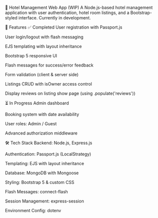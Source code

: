 🏨 Hotel Management Web App (WIP)
A Node.js-based hotel management application with user authentication, hotel room listings, and a Bootstrap-styled interface. Currently in development.

🚀 Features
✅ Completed
User registration with Passport.js

User login/logout with flash messaging

EJS templating with layout inheritance

Bootstrap 5 responsive UI

Flash messages for success/error feedback

Form validation (client & server side)

Listings CRUD with isOwner access control

Display reviews on listing show page (using .populate('reviews'))

⏳ In Progress
Admin dashboard

Booking system with date availability

User roles: Admin / Guest

Advanced authorization middleware

🛠️ Tech Stack
Backend: Node.js, Express.js

Authentication: Passport.js (LocalStrategy)

Templating: EJS with layout inheritance

Database: MongoDB with Mongoose

Styling: Bootstrap 5 & custom CSS

Flash Messages: connect-flash

Session Management: express-session

Environment Config: dotenv

